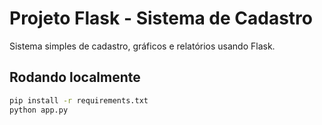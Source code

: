 # Projeto Flask - Sistema de Cadastro

Sistema simples de cadastro, gráficos e relatórios usando Flask.

## Rodando localmente
```bash
pip install -r requirements.txt
python app.py
```